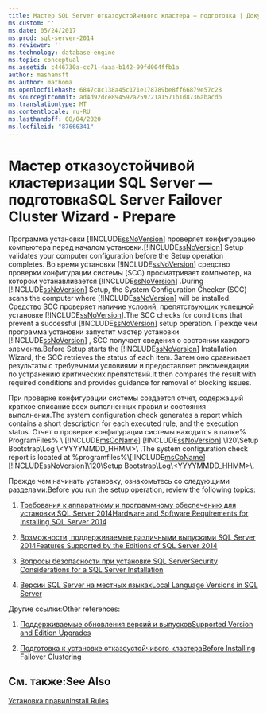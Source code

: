 ```yaml
---
title: Мастер SQL Server отказоустойчивого кластера — подготовка | Документация Майкрософт
ms.custom: ''
ms.date: 05/24/2017
ms.prod: sql-server-2014
ms.reviewer: ''
ms.technology: database-engine
ms.topic: conceptual
ms.assetid: c446730a-cc71-4aaa-b142-99fd004ffb1a
author: mashamsft
ms.author: mathoma
ms.openlocfilehash: 6847c8c138a45c171e178789be8ff66879e57c28
ms.sourcegitcommit: ad4d92dce894592a259721a1571b1d8736abacdb
ms.translationtype: MT
ms.contentlocale: ru-RU
ms.lasthandoff: 08/04/2020
ms.locfileid: "87666341"
---
```

# <a name="sql-server-failover-cluster-wizard---prepare"></a><span data-ttu-id="7b9d8-102">Мастер отказоустойчивой кластеризации SQL Server — подготовка</span><span class="sxs-lookup"><span data-stu-id="7b9d8-102">SQL Server Failover Cluster Wizard - Prepare</span></span>
  <span data-ttu-id="7b9d8-103">Программа установки [!INCLUDE[ssNoVersion](../../includes/ssnoversion-md.md)] проверяет конфигурацию компьютера перед началом установки.</span><span class="sxs-lookup"><span data-stu-id="7b9d8-103">[!INCLUDE[ssNoVersion](../../includes/ssnoversion-md.md)] Setup validates your computer configuration before the Setup operation completes.</span></span> <span data-ttu-id="7b9d8-104">Во время установки [!INCLUDE[ssNoVersion](../../includes/ssnoversion-md.md)] средство проверки конфигурации системы (SCC) просматривает компьютер, на котором устанавливается [!INCLUDE[ssNoVersion](../../includes/ssnoversion-md.md)] .</span><span class="sxs-lookup"><span data-stu-id="7b9d8-104">During [!INCLUDE[ssNoVersion](../../includes/ssnoversion-md.md)] Setup, the System Configuration Checker (SCC) scans the computer where [!INCLUDE[ssNoVersion](../../includes/ssnoversion-md.md)] will be installed.</span></span> <span data-ttu-id="7b9d8-105">Средство SCC проверяет наличие условий, препятствующих успешной установке [!INCLUDE[ssNoVersion](../../includes/ssnoversion-md.md)].</span><span class="sxs-lookup"><span data-stu-id="7b9d8-105">The SCC checks for conditions that prevent a successful [!INCLUDE[ssNoVersion](../../includes/ssnoversion-md.md)] setup operation.</span></span> <span data-ttu-id="7b9d8-106">Прежде чем программа установки запустит мастер установки [!INCLUDE[ssNoVersion](../../includes/ssnoversion-md.md)] , SCC получает сведения о состоянии каждого элемента.</span><span class="sxs-lookup"><span data-stu-id="7b9d8-106">Before Setup starts the [!INCLUDE[ssNoVersion](../../includes/ssnoversion-md.md)] Installation Wizard, the SCC retrieves the status of each item.</span></span> <span data-ttu-id="7b9d8-107">Затем оно сравнивает результаты с требуемыми условиями и предоставляет рекомендации по устранению критических препятствий.</span><span class="sxs-lookup"><span data-stu-id="7b9d8-107">It then compares the result with required conditions and provides guidance for removal of blocking issues.</span></span>  
  
 <span data-ttu-id="7b9d8-108">При проверке конфигурации системы создается отчет, содержащий краткое описание всех выполненных правил и состояния выполнения.</span><span class="sxs-lookup"><span data-stu-id="7b9d8-108">The system configuration check generates a report which contains a short description for each executed rule, and the execution status.</span></span> <span data-ttu-id="7b9d8-109">Отчет о проверке конфигурации системы находится в папке% ProgramFiles% \\ [!INCLUDE[msCoName](../../includes/msconame-md.md)] [!INCLUDE[ssNoVersion](../../includes/ssnoversion-md.md)] \120\Setup Bootstrap\Log \\<YYYYMMDD_HHMM>\\ .</span><span class="sxs-lookup"><span data-stu-id="7b9d8-109">The system configuration check report is located at %programfiles%\\[!INCLUDE[msCoName](../../includes/msconame-md.md)][!INCLUDE[ssNoVersion](../../includes/ssnoversion-md.md)]\120\Setup Bootstrap\Log\\<YYYYMMDD_HHMM>\\.</span></span>  
  
 <span data-ttu-id="7b9d8-110">Прежде чем начинать установку, ознакомьтесь со следующими разделами:</span><span class="sxs-lookup"><span data-stu-id="7b9d8-110">Before you run the setup operation, review the following topics:</span></span>  
  
1.  [<span data-ttu-id="7b9d8-111">Требования к аппаратному и программному обеспечению для установки SQL Server 2014</span><span class="sxs-lookup"><span data-stu-id="7b9d8-111">Hardware and Software Requirements for Installing SQL Server 2014</span></span>](hardware-and-software-requirements-for-installing-sql-server.md)  
  
2.  [<span data-ttu-id="7b9d8-112">Возможности, поддерживаемые различными выпусками SQL Server 2014</span><span class="sxs-lookup"><span data-stu-id="7b9d8-112">Features Supported by the Editions of SQL Server 2014</span></span>](../../../2014/getting-started/features-supported-by-the-editions-of-sql-server-2014.md)  
  
3.  [<span data-ttu-id="7b9d8-113">Вопросы безопасности при установке SQL Server</span><span class="sxs-lookup"><span data-stu-id="7b9d8-113">Security Considerations for a SQL Server Installation</span></span>](../../../2014/sql-server/install/security-considerations-for-a-sql-server-installation.md)  
  
4.  [<span data-ttu-id="7b9d8-114">Версии SQL Server на местных языках</span><span class="sxs-lookup"><span data-stu-id="7b9d8-114">Local Language Versions in SQL Server</span></span>](../../../2014/sql-server/install/local-language-versions-in-sql-server.md)  
  
 <span data-ttu-id="7b9d8-115">Другие ссылки:</span><span class="sxs-lookup"><span data-stu-id="7b9d8-115">Other references:</span></span>  
  
1.  [<span data-ttu-id="7b9d8-116">Поддерживаемые обновления версий и выпусков</span><span class="sxs-lookup"><span data-stu-id="7b9d8-116">Supported Version and Edition Upgrades</span></span>](../../database-engine/install-windows/supported-version-and-edition-upgrades.md)  
  
2.  [<span data-ttu-id="7b9d8-117">Подготовка к установке отказоустойчивого кластера</span><span class="sxs-lookup"><span data-stu-id="7b9d8-117">Before Installing Failover Clustering</span></span>](../failover-clusters/install/before-installing-failover-clustering.md)  
  
## <a name="see-also"></a><span data-ttu-id="7b9d8-118">См. также:</span><span class="sxs-lookup"><span data-stu-id="7b9d8-118">See Also</span></span>  
 [<span data-ttu-id="7b9d8-119">Установка правил</span><span class="sxs-lookup"><span data-stu-id="7b9d8-119">Install Rules</span></span>](../../../2014/sql-server/install/install-rules.md)  
  
  
